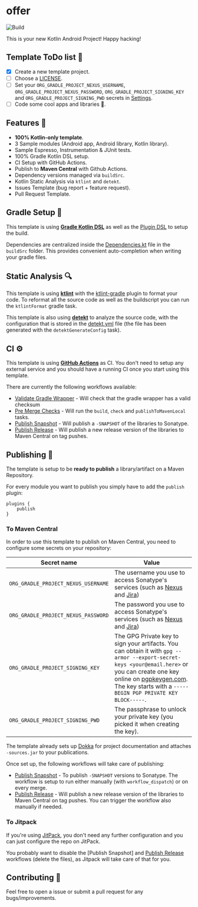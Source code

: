 # offer

![Build](https://github.com/aboelela924/offer/workflows/Pre%20Merge%20Checks/badge.svg)

This is your new Kotlin Android Project! Happy hacking!

## Template ToDo list 👣

- [x] Create a new template project.
- [ ] Choose a [LICENSE](https://github.com/aboelela924/offer/community/license/new?branch=master).
- [ ] Set your `ORG_GRADLE_PROJECT_NEXUS_USERNAME`, `ORG_GRADLE_PROJECT_NEXUS_PASSWORD`, `ORG_GRADLE_PROJECT_SIGNING_KEY` and `ORG_GRADLE_PROJECT_SIGNING_PWD` secrets in [Settings](https://github.com/aboelela924/offer/settings/secrets/actions).
- [ ] Code some cool apps and libraries 🚀.

## Features 🎨

- **100% Kotlin-only template**.
- 3 Sample modules (Android app, Android library, Kotlin library).
- Sample Espresso, Instrumentation & JUnit tests.
- 100% Gradle Kotlin DSL setup.
- CI Setup with GitHub Actions.
- Publish to **Maven Central** with Github Actions.
- Dependency versions managed via `buildSrc`.
- Kotlin Static Analysis via `ktlint` and `detekt`.
- Issues Template (bug report + feature request).
- Pull Request Template.

## Gradle Setup 🐘

This template is using [**Gradle Kotlin DSL**](https://docs.gradle.org/current/userguide/kotlin_dsl.html) as well as the [Plugin DSL](https://docs.gradle.org/current/userguide/plugins.html#sec:plugins_block) to setup the build.

Dependencies are centralized inside the [Dependencies.kt](buildSrc/src/main/java/Dependencies.kt) file in the `buildSrc` folder. This provides convenient auto-completion when writing your gradle files.

## Static Analysis 🔍

This template is using [**ktlint**](https://github.com/pinterest/ktlint) with the [ktlint-gradle](https://github.com/jlleitschuh/ktlint-gradle) plugin to format your code. To reformat all the source code as well as the buildscript you can run the `ktlintFormat` gradle task.

This template is also using [**detekt**](https://github.com/detekt/detekt) to analyze the source code, with the configuration that is stored in the [detekt.yml](config/detekt/detekt.yml) file (the file has been generated with the `detektGenerateConfig` task).

## CI ⚙️

This template is using [**GitHub Actions**](https://github.com/cortinico/kotlin-android-template/actions) as CI. You don't need to setup any external service and you should have a running CI once you start using this template.

There are currently the following workflows available:
- [Validate Gradle Wrapper](.github/workflows/gradle-wrapper-validation.yml) - Will check that the gradle wrapper has a valid checksum
- [Pre Merge Checks](.github/workflows/pre-merge.yaml) - Will run the `build`, `check` and `publishToMavenLocal` tasks.
- [Publish Snapshot](.github/workflows/publish-snapshot.yaml) - Will publish a `-SNAPSHOT` of the libraries to Sonatype.
- [Publish Release](.github/workflows/publish-release.yaml) - Will publish a new release version of the libraries to Maven Central on tag pushes.

## Publishing 🚀

The template is setup to be **ready to publish** a library/artifact on a Maven Repository.

For every module you want to publish you simply have to add the `publish` plugin:

```
plugins {
    publish
}
```

### To Maven Central

In order to use this template to publish on Maven Central, you need to configure some secrets on your repository:

| Secret name | Value |
| --- | --- | 
| `ORG_GRADLE_PROJECT_NEXUS_USERNAME` | The username you use to access Sonatype's services (such as [Nexus](https://oss.sonatype.org/) and [Jira](https://issues.sonatype.org/)) |
| `ORG_GRADLE_PROJECT_NEXUS_PASSWORD` | The password you use to access Sonatype's services (such as [Nexus](https://oss.sonatype.org/) and [Jira](https://issues.sonatype.org/)) |
| `ORG_GRADLE_PROJECT_SIGNING_KEY` | The GPG Private key to sign your artifacts. You can obtain it with `gpg --armor --export-secret-keys <your@email.here>` or you can create one key online on [pgpkeygen.com](https://pgpkeygen.com). The key starts with a `-----BEGIN PGP PRIVATE KEY BLOCK-----`. |
| `ORG_GRADLE_PROJECT_SIGNING_PWD` | The passphrase to unlock your private key (you picked it when creating the key). |

The template already sets up [Dokka](https://kotlin.github.io/dokka/) for project documentation and attaches `-sources.jar` to your publications.

Once set up, the following workflows will take care of publishing:

- [Publish Snapshot](.github/workflows/publish-snapshot.yaml) - To publish `-SNAPSHOT` versions to Sonatype. The workflow is setup to run either manually (with `workflow_dispatch`) or on every merge.
- [Publish Release](.github/workflows/publish-release.yaml) - Will publish a new release version of the libraries to Maven Central on tag pushes. You can trigger the workflow also manually if needed.

### To Jitpack

If you're using [JitPack](https://jitpack.io/), you don't need any further configuration and you can just configure the repo on JitPack.

You probably want to disable the [Publish Snapshot] and [Publish Release](.github/workflows/publish-release.yaml) workflows (delete the files), as Jitpack will take care of that for you.

## Contributing 🤝

Feel free to open a issue or submit a pull request for any bugs/improvements.